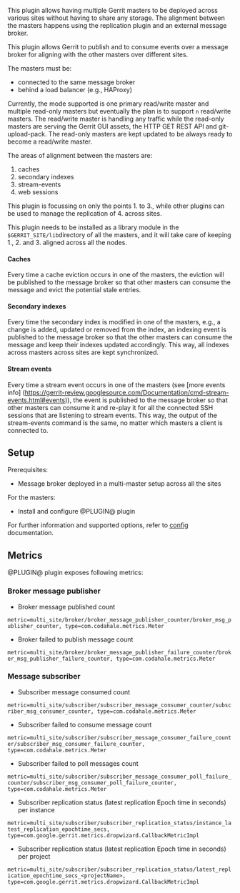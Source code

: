 This plugin allows having multiple Gerrit masters to be deployed across
various sites without having to share any storage. The alignment between
the masters happens using the replication plugin and an external message
broker.

This plugin allows Gerrit to publish and to consume events over a
message broker for aligning with the other masters over different sites.

The masters must be:

* connected to the same message broker
* behind a load balancer (e.g., HAProxy)

Currently, the mode supported is one primary read/write master and multiple
read-only masters but eventually the plan is to support `n` read/write masters.
The read/write master is handling any traffic while the
read-only masters are serving the Gerrit GUI assets, the HTTP GET REST API and
git-upload-pack. The read-only masters are kept updated to be always
ready to become a read/write master.

The areas of alignment between the masters are:

1. caches
2. secondary indexes
3. stream-events
4. web sessions

This plugin is focussing on only the points 1. to 3., while other plugins can be
used to manage the replication of 4. across sites.

This plugin needs to be installed as a library module in the
`$GERRIT_SITE/lib`directory of all the masters, and it will take care of
keeping 1., 2. and 3. aligned across all the nodes.

#### Caches
Every time a cache eviction occurs in one of the masters, the eviction will be
published to the message broker so that other masters can consume the message
and evict the potential stale entries.

#### Secondary indexes
Every time the secondary index is modified in one of the masters, e.g., a change
is added, updated or removed from the index, an indexing event is published to the
message broker so that the other masters can consume the message and keep their indexes
updated accordingly. This way, all indexes across masters across sites are kept synchronized.

#### Stream events
Every time a stream event occurs in one of the masters (see [more events info]
(https://gerrit-review.googlesource.com/Documentation/cmd-stream-events.html#events)),
the event is published to the message broker so that other masters can consume it and
re-play it for all the connected SSH sessions that are listening to stream events.
This way, the output of the stream-events command is the same, no matter which masters a client
is connected to.


## Setup

Prerequisites:

* Message broker deployed in a multi-master setup across all the sites

For the masters:

* Install and configure @PLUGIN@ plugin

For further information and supported options, refer to [config](config.md)
documentation.

## Metrics

@PLUGIN@ plugin exposes following metrics:

### Broker message publisher
* Broker message published count

`metric=multi_site/broker/broker_message_publisher_counter/broker_msg_publisher_counter, type=com.codahale.metrics.Meter`

* Broker failed to publish message count

`metric=multi_site/broker/broker_message_publisher_failure_counter/broker_msg_publisher_failure_counter, type=com.codahale.metrics.Meter`

### Message subscriber
* Subscriber message consumed count

`metric=multi_site/subscriber/subscriber_message_consumer_counter/subscriber_msg_consumer_counter, type=com.codahale.metrics.Meter`

* Subscriber failed to consume message count

`metric=multi_site/subscriber/subscriber_message_consumer_failure_counter/subscriber_msg_consumer_failure_counter, type=com.codahale.metrics.Meter`

* Subscriber failed to poll messages count

`metric=multi_site/subscriber/subscriber_message_consumer_poll_failure_counter/subscriber_msg_consumer_poll_failure_counter, type=com.codahale.metrics.Meter`

* Subscriber replication status (latest replication Epoch time in seconds) per instance

`metric=multi_site/subscriber/subscriber_replication_status/instance_latest_replication_epochtime_secs, type=com.google.gerrit.metrics.dropwizard.CallbackMetricImpl`

* Subscriber replication status (latest replication Epoch time in seconds) per project

`metric=multi_site/subscriber/subscriber_replication_status/latest_replication_epochtime_secs_<projectName>, type=com.google.gerrit.metrics.dropwizard.CallbackMetricImpl`